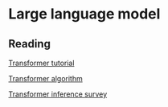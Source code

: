 # Large language model

## Reading
[Transformer tutorial](https://e2eml.school/transformers.html)

[Transformer algorithm](https://arxiv.org/pdf/2207.09238.pdf)

[Transformer inference survey](https://arxiv.org/abs/2302.14017)
